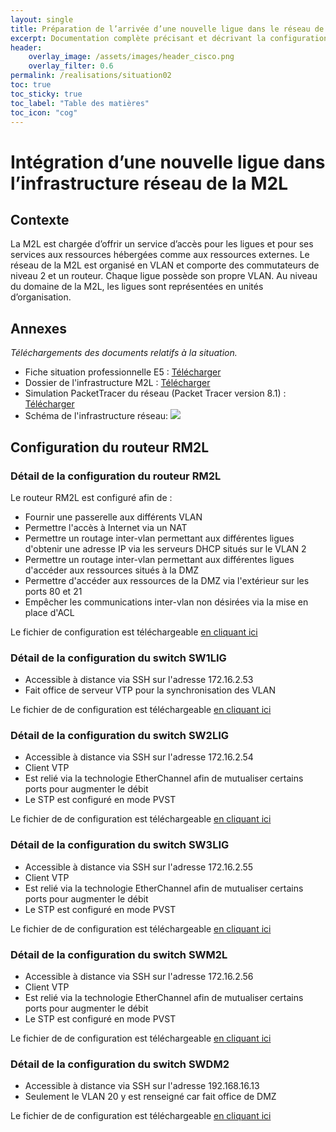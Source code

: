 ```yaml
---
layout: single
title: Préparation de l’arrivée d’une nouvelle ligue dans le réseau de la M2L 
excerpt: Documentation complète précisant et décrivant la configuration réseau de la M2L
header:
    overlay_image: /assets/images/header_cisco.png
    overlay_filter: 0.6
permalink: /realisations/situation02
toc: true
toc_sticky: true
toc_label: "Table des matières"
toc_icon: "cog"
---
```

# Intégration d’une nouvelle ligue dans l’infrastructure réseau de la M2L 

## Contexte

La M2L est chargée d’offrir un service d’accès pour les ligues et pour ses services aux ressources hébergées comme aux ressources externes.
Le réseau de la M2L est organisé en VLAN et comporte des commutateurs de niveau 2 et un routeur. Chaque ligue possède son propre VLAN. Au niveau du domaine de la M2L, les ligues sont représentées en unités d’organisation.

## Annexes

_Téléchargements des documents relatifs à la situation._

* Fiche situation professionnelle E5 : [Télécharger](/bts/_pages/exam/Situation_E5_2_commutation.pdf)
* Dossier de l'infrastructure M2L : [Télécharger](/bts/_pages/exam/Infra_maj.pdf)
* Simulation PacketTracer du réseau (Packet Tracer version 8.1) : [Télécharger](/bts/_pages/exam/cisco.pkt)
* Schéma de l'infrastructure réseau:
![](/bts/_pages/exam/infra.png)

## Configuration du routeur RM2L

### Détail de la configuration du routeur RM2L

Le routeur RM2L est configuré afin de :

* Fournir une passerelle aux différents VLAN
* Permettre l'accès à Internet via un NAT
* Permettre un routage inter-vlan permettant aux différentes ligues d'obtenir une adresse IP via les serveurs DHCP situés sur le VLAN 2
* Permettre un routage inter-vlan permettant aux différentes ligues d'accéder aux ressources situés à la DMZ
* Permettre d'accéder aux ressources de la DMZ via l'extérieur sur les ports 80 et 21
* Empêcher les communications inter-vlan non désirées via la mise en place d'ACL

Le fichier de configuration est téléchargeable [en cliquant ici](/bts/_pages/exam/RM2L.txt)

### Détail de la configuration du switch SW1LIG

* Accessible à distance via SSH sur l'adresse 172.16.2.53
* Fait office de serveur VTP pour la synchronisation des VLAN

Le fichier de de configuration est téléchargeable [en cliquant ici](/bts/_pages/exam/SW1LIG.txt)

### Détail de la configuration du switch SW2LIG

* Accessible à distance via SSH sur l'adresse 172.16.2.54
* Client VTP 
* Est relié via la technologie EtherChannel afin de mutualiser certains ports pour augmenter le débit
* Le STP est configuré en mode PVST

Le fichier de de configuration est téléchargeable [en cliquant ici](/bts/_pages/exam/SW2LIG.txt)

### Détail de la configuration du switch SW3LIG

* Accessible à distance via SSH sur l'adresse 172.16.2.55
* Client VTP 
* Est relié via la technologie EtherChannel afin de mutualiser certains ports pour augmenter le débit
* Le STP est configuré en mode PVST

Le fichier de de configuration est téléchargeable [en cliquant ici](/bts/_pages/exam/SW3LIG.txt)

### Détail de la configuration du switch SWM2L

* Accessible à distance via SSH sur l'adresse 172.16.2.56
* Client VTP 
* Est relié via la technologie EtherChannel afin de mutualiser certains ports pour augmenter le débit
* Le STP est configuré en mode PVST

Le fichier de de configuration est téléchargeable [en cliquant ici](/bts/_pages/exam/SWM2L.txt)

### Détail de la configuration du switch SWDM2

* Accessible à distance via SSH sur l'adresse 192.168.16.13
* Seulement le VLAN 20 y est renseigné car fait office de DMZ

Le fichier de de configuration est téléchargeable [en cliquant ici](/bts/_pages/exam/SWDMZ.txt)
